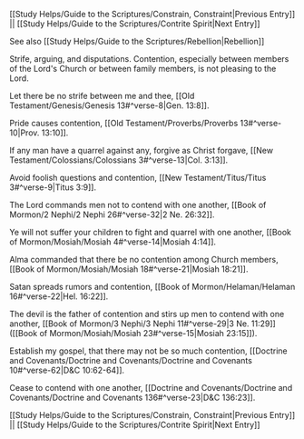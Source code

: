 [[Study Helps/Guide to the Scriptures/Constrain, Constraint|Previous Entry]]  ||  [[Study Helps/Guide to the Scriptures/Contrite Spirit|Next Entry]]

 See also [[Study Helps/Guide to the Scriptures/Rebellion|Rebellion]]

 Strife, arguing, and disputations. Contention, especially between members of the Lord's Church or between family members, is not pleasing to the Lord.

 Let there be no strife between me and thee, [[Old Testament/Genesis/Genesis 13#^verse-8|Gen. 13:8]].

 Pride causes contention, [[Old Testament/Proverbs/Proverbs 13#^verse-10|Prov. 13:10]].

 If any man have a quarrel against any, forgive as Christ forgave, [[New Testament/Colossians/Colossians 3#^verse-13|Col. 3:13]].

 Avoid foolish questions and contention, [[New Testament/Titus/Titus 3#^verse-9|Titus 3:9]].

 The Lord commands men not to contend with one another, [[Book of Mormon/2 Nephi/2 Nephi 26#^verse-32|2 Ne. 26:32]].

 Ye will not suffer your children to fight and quarrel with one another, [[Book of Mormon/Mosiah/Mosiah 4#^verse-14|Mosiah 4:14]].

 Alma commanded that there be no contention among Church members, [[Book of Mormon/Mosiah/Mosiah 18#^verse-21|Mosiah 18:21]].

 Satan spreads rumors and contention, [[Book of Mormon/Helaman/Helaman 16#^verse-22|Hel. 16:22]].

 The devil is the father of contention and stirs up men to contend with one another, [[Book of Mormon/3 Nephi/3 Nephi 11#^verse-29|3 Ne. 11:29]] ([[Book of Mormon/Mosiah/Mosiah 23#^verse-15|Mosiah 23:15]]).

 Establish my gospel, that there may not be so much contention, [[Doctrine and Covenants/Doctrine and Covenants/Doctrine and Covenants 10#^verse-62|D&C 10:62-64]].

 Cease to contend with one another, [[Doctrine and Covenants/Doctrine and Covenants/Doctrine and Covenants 136#^verse-23|D&C 136:23]].

[[Study Helps/Guide to the Scriptures/Constrain, Constraint|Previous Entry]]  ||  [[Study Helps/Guide to the Scriptures/Contrite Spirit|Next Entry]]